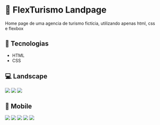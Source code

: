 # 🛫 FlexTurismo Landpage

Home page de uma agencia de turismo ficticia, utilizando apenas html, css e flexbox

## 📝 Tecnologias

- HTML
- CSS

## 💻 Landscape

<img src="./images/flexTurismo_landscape_1.png">
<img src="./images/flexTurismo_landscape_2.png">
<img src="./images/flexTurismo_landscape_3.png">

## 📱 Mobile

<img src="./images/flexTurismo_portrait_1.png">
<img src="./images/flexTurismo_portrait_2.png">
<img src="./images/flexTurismo_portrait_3.png">
<img src="./images/flexTurismo_portrait_4.png">
<img src="./images/flexTurismo_portrait_5.png">
